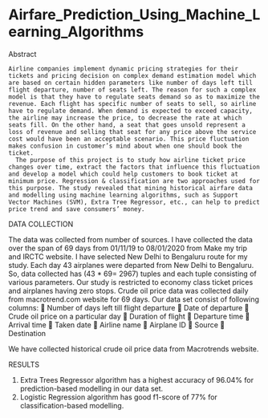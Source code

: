 # Airfare_Prediction_Using_Machine_Learning_Algorithms
Abstract

    Airline companies implement dynamic pricing strategies for their tickets and pricing decision on complex demand estimation model which are based on certain hidden parameters like number of days left till flight departure, number of seats left. The reason for such a complex model is that they have to regulate seats demand so as to maximize the revenue. Each flight has specific number of seats to sell, so airline have to regulate demand. When demand is expected to exceed capacity, the airline may increase the price, to decrease the rate at which seats fill. On the other hand, a seat that goes unsold represent a loss of revenue and selling that seat for any price above the service cost would have been an acceptable scenario. This price fluctuation makes confusion in customer’s mind about when one should book the ticket.
	  The purpose of this project is to study how airline ticket price changes over time, extract the factors that influence this fluctuation and develop a model which could help customers to book ticket at minimum price. Regression & classification are two approaches used for this purpose. The study revealed that mining historical airfare data and modelling using machine learning algorithms, such as Support Vector Machines (SVM), Extra Tree Regressor, etc., can help to predict price trend and save consumers’ money.

DATA COLLECTION

The data was collected from number of sources. I have collected the data over the span of 69 days from 01/11/19 to 08/01/2020 from Make my trip and IRCTC website. I have selected New Delhi to Bengaluru route for my study. Each day 43 airplanes were departed from New Delhi to Bengaluru. So, data collected has (43 * 69= 2967) tuples and each tuple consisting of various parameters.
Our study is restricted to economy class ticket prices and airplanes having zero stops. Crude oil price data was collected daily from macrotrend.com website for 69 days. Our data set consist of following columns:
	Number of days left till flight departure
	Date of departure
	Crude oil price on a particular day
	Duration of flight
	Departure time 
	Arrival time 
	Taken date 
	Airline name
	Airplane ID 
	Source 
	Destination

 We have collected historical crude oil price data from Macrotrends website.
 
 RESULTS
 1. Extra Trees Regressor algorithm has a highest accuracy of 96.04% for prediction-based modelling in our data set.
 2. Logistic Regression algorithm has good f1-score of 77% for classification-based modelling.
    



